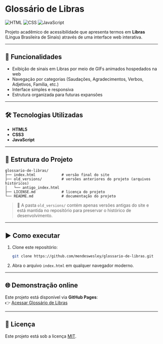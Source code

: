 # Glossário de Libras

![HTML](https://img.shields.io/badge/HTML5-orange?logo=html5&logoColor=white)
![CSS](https://img.shields.io/badge/CSS3-blue?logo=css3&logoColor=white)
![JavaScript](https://img.shields.io/badge/JavaScript-yellow?logo=javascript&logoColor=black)

Projeto acadêmico de acessibilidade que apresenta termos em **Libras** (Língua Brasileira de Sinais) através de uma interface web interativa.

---

## 🚀 Funcionalidades
- Exibição de sinais em Libras por meio de GIFs animados hospedados na web
- Navegação por categorias (Saudações, Agradecimentos, Verbos, Adjetivos, Família, etc.)
- Interface simples e responsiva
- Estrutura organizada para futuras expansões

---

## 🛠 Tecnologias Utilizadas
- **HTML5**
- **CSS3**
- **JavaScript**

---

## 📂 Estrutura do Projeto
```
glossario-de-libras/
├── index.html            # versão final do site
├── old_versions/         # versões anteriores do projeto (arquivos históricos)
│   └── antigo_index.html
├── LICENSE.md            # licença do projeto
└── README.md             # documentação do projeto
```

> 🔎 A pasta `old_versions/` contém apenas versões antigas do site e está mantida no repositório para preservar o histórico de desenvolvimento.

---

## ▶️ Como executar
1. Clone este repositório:
   ```bash
   git clone https://github.com/mendeswesley/glossario-de-libras.git
   ```
2. Abra o arquivo `index.html` em qualquer navegador moderno.

---

## 🌐 Demonstração online
Este projeto está disponível via **GitHub Pages**:  
👉 [Acessar Glossário de Libras](https://mendeswesley.github.io/glossario-de-libras/)

---

## 📄 Licença
Este projeto está sob a licença [MIT](./LICENSE.md).
